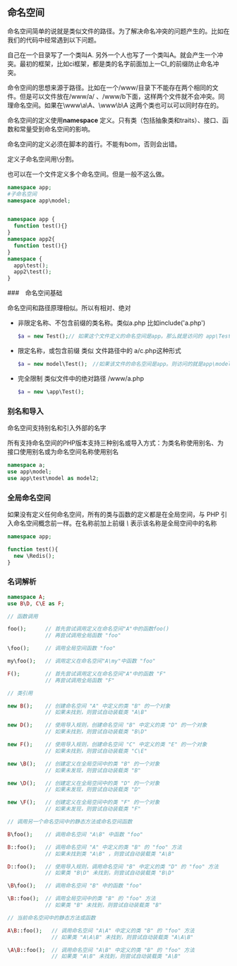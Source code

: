 ## 命名空间

命名空间简单的说就是类似文件的路径。为了解决命名冲突的问题产生的。比如在我们的代码中经常遇到以下问题。

自己在一个目录写了一个类叫A. 另外一个人也写了一个类叫A。就会产生一个冲突。最初的框架，比如ci框架，都是类的名字前面加上一CI_的前缀防止命名冲突。

命令空间的思想来源于路径。比如在一个/www/目录下不能存在两个相同的文件。但是可以文件放在/www/a/ 、/www/b下面，这样两个文件就不会冲突。同理命名空间。如果在\www\a\A、\www\b\A 这两个类也可以可以同时存在的。

命名空间的定义使用**namespace** 定义。只有类（包括抽象类和traits）、接口、函数和常量受到命名空间的影响。

命名空间的定义必须在脚本的首行。不能有bom，否则会出错。

定义子命名空间用\分割。

也可以在一个文件定义多个命名空间。但是一般不这么做。

```php
namespace app;
#子命名空间
namespace app\model;


namespace app {
  function test(){}
}
namespace app2{
  function test(){}
}
namespace {
  app\test();
  app2\test();
}

```

###　命名空间基础

命名空间和路径原理相似。所以有相对、绝对

- 非限定名称、不包含前缀的类名称。类似a.php 比如include('a.php')

  ```php
  $a = new Test();// 如果这个文件定义的命名空间是app。那么就是访问的 app\Test类。
  ```

- 限定名称，或包含前缀 类似 文件路径中的 a/c.php这种形式

  ```php
  $a = new model\Test();　//如果该文件的命名空间是app。则访问的就是app\model\Test
  ```

- 完全限制 类似文件中的绝对路径  /www/a.php

  ```php
  $a = new \app\Test();
  ```

### 别名和导入

命名空间支持别名和引入外部的名字

所有支持命名空间的PHP版本支持三种别名或导入方式：为类名称使用别名、为接口使用别名或为命名空间名称使用别名



```php
namespace a;
use app\model;
use app\test\model as model2;

```

### 全局命名空间

如果没有定义任何命名空间，所有的类与函数的定义都是在全局空间，与 PHP 引入命名空间概念前一样。在名称前加上前缀 *\\* 表示该名称是全局空间中的名称

```php
namespace app;

function test(){
  new \Redis();
}
```



### 名词解析

```php
namespace A;
use B\D, C\E as F;

// 函数调用

foo();      // 首先尝试调用定义在命名空间"A"中的函数foo()
            // 再尝试调用全局函数 "foo"

\foo();     // 调用全局空间函数 "foo" 

my\foo();   // 调用定义在命名空间"A\my"中函数 "foo" 

F();        // 首先尝试调用定义在命名空间"A"中的函数 "F" 
            // 再尝试调用全局函数 "F"

// 类引用

new B();    // 创建命名空间 "A" 中定义的类 "B" 的一个对象
            // 如果未找到，则尝试自动装载类 "A\B"

new D();    // 使用导入规则，创建命名空间 "B" 中定义的类 "D" 的一个对象
            // 如果未找到，则尝试自动装载类 "B\D"

new F();    // 使用导入规则，创建命名空间 "C" 中定义的类 "E" 的一个对象
            // 如果未找到，则尝试自动装载类 "C\E"

new \B();   // 创建定义在全局空间中的类 "B" 的一个对象
            // 如果未发现，则尝试自动装载类 "B"

new \D();   // 创建定义在全局空间中的类 "D" 的一个对象
            // 如果未发现，则尝试自动装载类 "D"

new \F();   // 创建定义在全局空间中的类 "F" 的一个对象
            // 如果未发现，则尝试自动装载类 "F"

// 调用另一个命名空间中的静态方法或命名空间函数

B\foo();    // 调用命名空间 "A\B" 中函数 "foo"

B::foo();   // 调用命名空间 "A" 中定义的类 "B" 的 "foo" 方法
            // 如果未找到类 "A\B" ，则尝试自动装载类 "A\B"

D::foo();   // 使用导入规则，调用命名空间 "B" 中定义的类 "D" 的 "foo" 方法
            // 如果类 "B\D" 未找到，则尝试自动装载类 "B\D"

\B\foo();   // 调用命名空间 "B" 中的函数 "foo" 

\B::foo();  // 调用全局空间中的类 "B" 的 "foo" 方法
            // 如果类 "B" 未找到，则尝试自动装载类 "B"

// 当前命名空间中的静态方法或函数

A\B::foo();   // 调用命名空间 "A\A" 中定义的类 "B" 的 "foo" 方法
              // 如果类 "A\A\B" 未找到，则尝试自动装载类 "A\A\B"

\A\B::foo();  // 调用命名空间 "A\B" 中定义的类 "B" 的 "foo" 方法
              // 如果类 "A\B" 未找到，则尝试自动装载类 "A\B"
```

